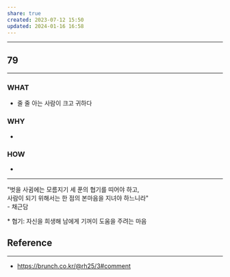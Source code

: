 ```yaml
---
share: true
created: 2023-07-12 15:50
updated: 2024-01-16 16:58
---
```


---
## 79
---
### WHAT
- 줄 줄 아는 사람이 크고 귀하다
### WHY
- 
### HOW
- 
---
"벗을 사귐에는 모름지기 세 푼의 협기를 띠어야 하고,  
사람이 되기 위해서는 한 점의 본마음을 지녀야 하느니라"  
\- 채근담

\* 협기: 자신을 희생해 남에게 기꺼이 도움을 주려는 마음

## Reference
---
- https://brunch.co.kr/@rh25/3#comment